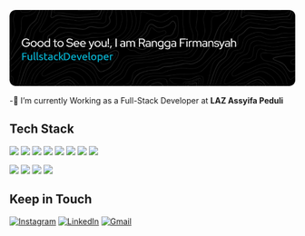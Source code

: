 ![Rangga Firmansyah](img/github-header-image-2.png)

<!--
**ranggafrr/ranggafrr** is a ✨ _special_ ✨ repository because its `README.md` (this file) appears on your GitHub profile.

Here are some ideas to get you started:

- 🔭 I’m currently working on ...
- 🌱 I’m currently learning ...
- 👯 I’m looking to collaborate on ...
- 🤔 I’m looking for help with ...
- 💬 Ask me about ...
- 📫 How to reach me: ...
- 😄 Pronouns: ...
- ⚡ Fun fact: ...
-->

-🔭  I’m currently Working as a Full-Stack Developer at **LAZ Assyifa Peduli**

## Tech Stack
<!-- framework & library -->
<img src="https://img.shields.io/badge/HTML5-E34F26?style=for-the-badge&logo=html5&logoColor=white"/> <img src="https://img.shields.io/badge/JavaScript-323330?style=for-the-badge&logo=javascript&logoColor=F7DF1E"/> <img src="https://img.shields.io/badge/TypeScript-007ACC?style=for-the-badge&logo=typescript&logoColor=white"/> <img src="https://img.shields.io/badge/PHP-777BB4?style=for-the-badge&logo=php&logoColor=white"/> <img src="https://img.shields.io/badge/Laravel-FF2D20?style=for-the-badge&logo=laravel&logoColor=white"/> <img src="https://img.shields.io/badge/Vue%20js-35495E?style=for-the-badge&logo=vuedotjs&logoColor=4FC08D"/> <img src="https://img.shields.io/badge/React-20232A?style=for-the-badge&logo=react&logoColor=61DAFB"/> <img src="https://img.shields.io/badge/next%20js-000000?style=for-the-badge&logo=nextdotjs&logoColor=white"/>
<!-- styling -->
<img src="https://img.shields.io/badge/CSS3-1572B6?style=for-the-badge&logo=css3&logoColor=white"/> <img src="https://img.shields.io/badge/Bootstrap-563D7C?style=for-the-badge&logo=bootstrap&logoColor=white"/> <img src="https://img.shields.io/badge/Tailwind_CSS-38B2AC?style=for-the-badge&logo=tailwind-css&logoColor=white"/> <img src="https://img.shields.io/badge/shadcn%2Fui-000000?style=for-the-badge&logo=shadcnui&logoColor=white"/>

## Keep in Touch
[![Instagram](https://img.shields.io/badge/Instagram-E4405F?style=for-the-badge&logo=instagram&logoColor=white)](https://www.instagram.com/ranggaafr_/) [![LinkedIn](https://img.shields.io/badge/LinkedIn-0077B5?style=for-the-badge&logo=linkedin&logoColor=white)](https://www.linkedin.com/in/rangga-firmansyah-8bb941215/) [![Gmail](https://img.shields.io/badge/Gmail-D14836?style=for-the-badge&logo=gmail&logoColor=white)](mailto:ranggaf758@gmail.com)
